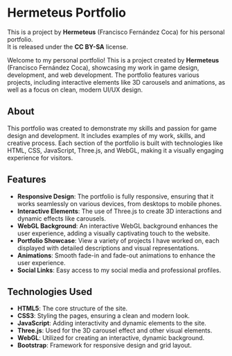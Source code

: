 # Hermeteus Portfolio

This is a project by **Hermeteus** (Francisco Fernández Coca) for his personal portfolio.  
It is released under the **CC BY-SA** license.

Welcome to my personal portfolio! This is a project created by **Hermeteus** (Francisco Fernández Coca), showcasing my work in game design, development, and web development. The portfolio features various projects, including interactive elements like 3D carousels and animations, as well as a focus on clean, modern UI/UX design.

## About

This portfolio was created to demonstrate my skills and passion for game design and development. It includes examples of my work, skills, and creative process. Each section of the portfolio is built with technologies like HTML, CSS, JavaScript, Three.js, and WebGL, making it a visually engaging experience for visitors.

## Features

- **Responsive Design**: The portfolio is fully responsive, ensuring that it works seamlessly on various devices, from desktops to mobile phones.
- **Interactive Elements**: The use of Three.js to create 3D interactions and dynamic effects like carousels.
- **WebGL Background**: An interactive WebGL background enhances the user experience, adding a visually captivating touch to the website.
- **Portfolio Showcase**: View a variety of projects I have worked on, each displayed with detailed descriptions and visual representations.
- **Animations**: Smooth fade-in and fade-out animations to enhance the user experience.
- **Social Links**: Easy access to my social media and professional profiles.

## Technologies Used

- **HTML5**: The core structure of the site.
- **CSS3**: Styling the pages, ensuring a clean and modern look.
- **JavaScript**: Adding interactivity and dynamic elements to the site.
- **Three.js**: Used for the 3D carousel effect and other visual elements.
- **WebGL**: Utilized for creating an interactive, dynamic background.
- **Bootstrap**: Framework for responsive design and grid layout.
